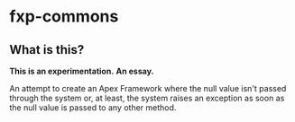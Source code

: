 # fxp-commons

## What is this?

__This is an experimentation.__
__An essay.__

An attempt to create an Apex Framework where the null value isn't passed through the system or, at least, the system raises an exception as soon as the null value is passed to any other method.